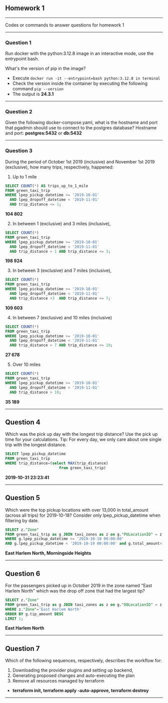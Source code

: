## Homework 1

---

Codes or commands to answer questions for homework 1

---

### Question 1
Run docker with the python:3.12.8 image in an interactive mode, use the entrypoint bash.

What's the version of pip in the image?

- Execute `docker run -it --entrypoint=bash python:3.12.8 in terminal`
- Check the version inside the container by executing the following command `pip --version`
- The output is **24.3.1**

---

### Question 2
Given the following docker-compose.yaml, what is the hostname and port that pgadmin should use to connect to the postgres database?
Hostname and port: **postgres:5432** or **db:5432**

---

### Question 3
During the period of October 1st 2019 (inclusive) and November 1st 2019 (exclusive), how many trips, respectively, happened:

1. Up to 1 mile
```sql 
SELECT COUNT(*) AS trips_up_to_1_mile
FROM green_taxi_trip
WHERE lpep_pickup_datetime >= '2019-10-01' 
  AND lpep_dropoff_datetime < '2019-11-01'
  AND trip_distance <= 1; 
```
**104 802**

2. In between 1 (exclusive) and 3 miles (inclusive),
```sql 
SELECT COUNT(*) 
FROM green_taxi_trip
WHERE lpep_pickup_datetime >= '2019-10-01' 
  AND lpep_dropoff_datetime < '2019-11-01'
  AND trip_distance > 1 AND trip_distance <= 3;
``` 
**198 924**

3. In between 3 (exclusive) and 7 miles (inclusive),
```sql 
SELECT COUNT(*)
FROM green_taxi_trip
WHERE lpep_pickup_datetime >= '2019-10-01' 
  AND lpep_dropoff_datetime < '2019-11-01'
  AND trip_distance >3  AND trip_distance <= 7;
``` 
**109 603**

4. In between 7 (exclusive) and 10 miles (inclusive)
```sql 
SELECT COUNT(*)
FROM green_taxi_trip
WHERE lpep_pickup_datetime >= '2019-10-01' 
  AND lpep_dropoff_datetime < '2019-11-01'
  AND trip_distance > 7 AND trip_distance <= 10;
``` 
**27 678**

5. Over 10 miles
```sql 
SELECT COUNT(*)
FROM green_taxi_trip
WHERE lpep_pickup_datetime >= '2019-10-01' 
  AND lpep_dropoff_datetime < '2019-11-01'
  AND trip_distance > 10;
``` 
**35 189**

---

## Question 4
Which was the pick up day with the longest trip distance? Use the pick up time for your calculations.
Tip: For every day, we only care about one single trip with the longest distance.
```sql 
SELECT lpep_pickup_datetime
FROM green_taxi_trip
WHERE trip_distance=(select MAX(trip_distance)
						from green_taxi_trip)
``` 
**2019-10-31 23:23:41**

---

## Question 5
Which were the top pickup locations with over 13,000 in total_amount (across all trips) for 2019-10-18?
Consider only lpep_pickup_datetime when filtering by date.
```sql 
SELECT z."Zone"
FROM green_taxi_trip as g JOIN taxi_zones as z on g."PULocationID" = z."LocationID" and g."DOLocationID" = z."LocationID"
WHERE g.lpep_pickup_datetime >= '2019-10-18 00:00:00'
AND g.lpep_pickup_datetime < '2019-10-19 00:00:00' and g.total_amount>13.000;
``` 

**East Harlem North, Morningside Heights**

---

## Question 6
For the passengers picked up in October 2019 in the zone named "East Harlem North" which was the drop off zone that had the largest tip?
```sql 
SELECT z."Zone"
FROM green_taxi_trip as g JOIN taxi_zones as z on g."DOLocationID" = z."LocationID"
WHERE z."Zone"='East Harlem North'
ORDER BY g.tip_amount DESC
LIMIT 1;
``` 
**East Harlem North**

---

## Question 7
Which of the following sequences, respectively, describes the workflow for:

1. Downloading the provider plugins and setting up backend,
2. Generating proposed changes and auto-executing the plan
3. Remove all resources managed by terraform

- **terraform init, terraform apply -auto-approve, terraform destroy**

---







